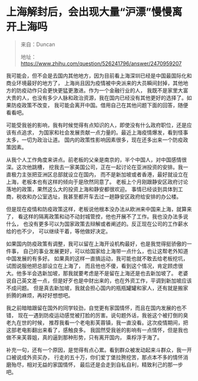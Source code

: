 # 上海解封后，会出现大量“沪漂”慢慢离开上海吗

> 来自：Duncan
>
> 地址：<https://www.zhihu.com/question/526241796/answer/2470959207>

我可能会，但不会是去国内其他地方，因为目前看上海深圳已经是中国最国际化和商业环境最好的地方了，
上海尚且因为疫情被中央派来的大员瞬间封掉，其他地方的防疫动作只会更快更猛更激进。作为一个金融行业的人，
我既不是家里大富大贵的人，也没有多少人脉和政治资源，我在国内已经没有其他更好的选择了。如果防疫政策不改变，
我可能会离开中国。借用自己在其他问题下面的回答，随便看看吧。

可能受我爸的影响，我有时候觉得有点知识的人，即使没有什么政府职位，还是应该有点追求，
为国家和社会发展贡献一点力量的。最近上海疫情爆发，看到怪事太多，一切为政治让道。
国内的政策性影响因素很多，现在还多出来一个防疫政策因素。

从我个人工作角度来讲点。前老板的父亲是南京的，半个中国人，对中国感情很深。这次他跳槽，
挖我去一家美国公司，正在一起讨论在亚洲投资的安排。我一直极力主张把亚洲区总部就设立在国内，
而不是新加坡或者香港，最好就设立在上海，老板本也有这样的倾向于是欣然同意了。
老板上个月刚跟静安区政府讨论落地的政策，果然这么大的投资上海和静安都很欢迎。
事情已经谈到具体到工商，税收和办公室选址，我甚至都开车去过一趟静安区政府给安排的办公楼。

但是现在疫情和防疫政策这样，老板说他根本没办法从欧洲来中国来上海，就算来了，
看这样的隔离政策和动不动封城管控，他也开展不了工作。我也没办法多说什么，
也没有更多可以为国家政策去辩解或者阐述的。反正现在公司的工作薪水给的也不少，
可以继续干着，等他做好决定。

如果国内防疫政策有调整，我可以留在上海开设机构最好，也是我觉得挺骄傲的一件事，
自己的事业发展更好，可以给国家给上海带一点什么，也让这帮老外知道中国发展的有多好。
如果真的这样一直搞运动，我可能也就不敢去给老板挖坑，试图说服他把总部设立在上海了，
而且他也不傻，看到这个情况，肯定顾虑很大。他多半会选新加坡，那我就要考虑是不是留在上海还是也去新加坡了。
老婆说自己英文差一点，但是好歹也是中财出来的，也在外资工作，平调到新加坡应该不成问题。
但是真去新加坡，我就会担心国内的瓶瓶罐罐和家人，还有就是搬家折腾的麻烦，再好好想想吧。

我之前暗暗跟留在国外的同学较劲，自觉更有家国情怀，而且在国内发展的也不错，
现在一遇到防疫运动感觉被打脸的厉害。说句题外话，我爸这个被打倒的臭老九在世的时候，
推荐我看一个老电影芙蓉镇，我一直没看。这次疫情期间，把这部老电影翻出来看了，感触良多。
我固然受我爸的影响有一点情怀，但是我也做不来芙蓉姐，真的逼到那种形势，只有离开国内，
乘桴浮于海了。

补充一句，还有一个原因，是觉得有点心累。看到群众被发动起来斗群众，我一开口被说成外资买办，
行走的五十万，你们爱丁堡拉胯挖苦，那点本不多的情怀消磨殆尽，相对无益的家国情怀，
最后还是会走到自私自利，精致利己的那一步吧。
